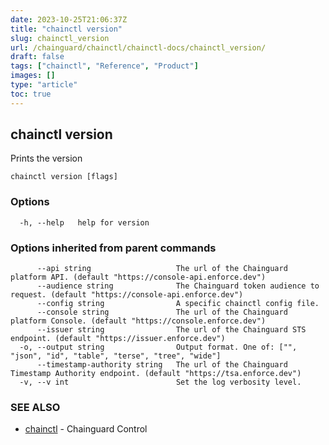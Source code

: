 ```yaml
---
date: 2023-10-25T21:06:37Z
title: "chainctl version"
slug: chainctl_version
url: /chainguard/chainctl/chainctl-docs/chainctl_version/
draft: false
tags: ["chainctl", "Reference", "Product"]
images: []
type: "article"
toc: true
---
```

## chainctl version

Prints the version

```
chainctl version [flags]
```

### Options

```
  -h, --help   help for version
```

### Options inherited from parent commands

```
      --api string                   The url of the Chainguard platform API. (default "https://console-api.enforce.dev")
      --audience string              The Chainguard token audience to request. (default "https://console-api.enforce.dev")
      --config string                A specific chainctl config file.
      --console string               The url of the Chainguard platform Console. (default "https://console.enforce.dev")
      --issuer string                The url of the Chainguard STS endpoint. (default "https://issuer.enforce.dev")
  -o, --output string                Output format. One of: ["", "json", "id", "table", "terse", "tree", "wide"]
      --timestamp-authority string   The url of the Chainguard Timestamp Authority endpoint. (default "https://tsa.enforce.dev")
  -v, --v int                        Set the log verbosity level.
```

### SEE ALSO

* [chainctl](/chainguard/chainctl/chainctl-docs/chainctl/)	 - Chainguard Control

